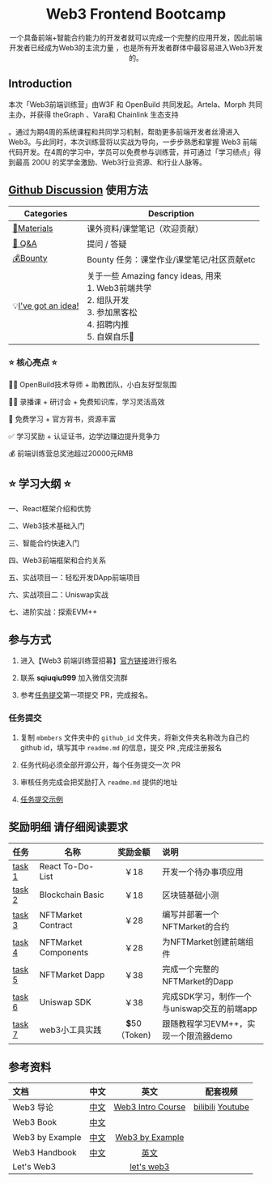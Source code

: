 <div align="center">
    <h1>Web3 Frontend Bootcamp</h1>
    <p>一个具备前端+智能合约能力的开发者就可以完成一个完整的应用开发，因此前端开发者已经成为Web3的主流力量 ，也是所有开发者群体中最容易进入Web3开发的。</p>
</div>

## Introduction

本次「Web3前端训练营」由W3F 和 OpenBuild 共同发起。Artela、Morph 共同主办，并获得 theGraph 、Vara和 Chainlink 生态支持

。通过为期4周的系统课程和共同学习机制，帮助更多前端开发者丝滑进入Web3。与此同时，本次训练营将以实战为导向，一步步熟悉和掌握 Web3 前端代码开发。在4周的学习中，学员可以免费参与训练营，并可通过「学习绩点」得到最高 200U 的奖学金激励、Web3行业资源、和行业人脉等。

## [Github Discussion](https://github.com/openbuildxyz/Web3-Frontend-Bootcamp/discussions) 使用方法

| Categories         | Description                                                  |
| ------------------ | ------------------------------------------------------------ |
| [🍕Materials](https://github.com/openbuildxyz/Web3-Frontend-Bootcamp/discussions/categories/materials)         | 课外资料/课堂笔记（欢迎贡献）  |
| [🙏 Q&A](https://github.com/openbuildxyz/Web3-Frontend-Bootcamp/discussions/categories/q-a)              | 提问 / 答疑   |
| [💰Bounty](https://github.com/openbuildxyz/Web3-Frontend-Bootcamp/discussions/categories/bounty)   | Bounty 任务：课堂作业/课堂笔记/社区贡献etc|
| 💡[I've got an idea!](https://github.com/openbuildxyz/Web3-Frontend-Bootcamp/discussions/categories/i-ve-got-an-idea)   | 关于一些 Amazing fancy ideas, 用来<br />1. Web3前端共学 <br />2. 组队开发<br />3. 参加黑客松<br />4. 招聘内推<br />5. 自娱自乐🎣<br /> |


### ⭐ 核心亮点 ⭐

🧙‍♂️ OpenBuild技术导师 + 助教团队，小白友好型氛围

👩‍🏫 录播课 + 研讨会 + 免费知识库，学习灵活高效

🙌 免费学习 + 官方背书，资源丰富

✅ 学习奖励 + 认证证书，边学边赚边提升竞争力

💰 前端训练营总奖池超过20000元RMB

## ⭐ 学习大纲 ⭐

一、React框架介绍和优势

二、Web3技术基础入门

三、智能合约快速入门

四、Web3前端框架和合约关系

五、实战项目一：轻松开发DApp前端项目

六、实战项目二：Uniswap实战

七、进阶实战：探索EVM++




## 参与方式

1. 进入【Web3 前端训练营招募】[官方链接](https://openbuild.xyz/learn/challenges/2036589711)进行报名

2. 联系 **sqiuqiu999** 加入微信交流群

3. 参考[任务提交](#任务提交)第一项提交 PR，完成报名。

### 任务提交

1. 复制 `mbmbers` 文件夹中的 `github_id` 文件夹，将新文件夹名称改为自己的github id，填写其中 `readme.md` 的信息，提交 PR ,完成注册报名

2. 任务代码必须全部开源公开，每个任务提交一次 PR

3. 审核任务完成会把奖励打入 `readme.md` 提供的地址

4. [任务提交示例](members/Beavnvvv)

## 奖励明细 请仔细阅读要求

| 任务                                         | 名称         | 奖励金额      | 说明                     |
|:-------------------------------------------|------------|:----------:|:-----------------------|
| [task 1](task/01_React_To-Do-List.md)            | React To-Do-List |    ￥18     | 开发一个待办事项应用            |
| [task 2](task/02_Blockchain_Basic.md)            | Blockchain Basic |    ￥18     | 区块链基础小测 |
| [task 3](task/03_NFTMarket_Contract.md)              | NFTMarket Contract |    ￥28     | 编写并部署一个NFTMarket的合约      |
| [task 4](task/04_NFTMarket_Component.md)             | NFTMarket Components |    ￥28     | 为NFTMarket创建前端组件         |
| [task 5](task/05_NFTMarket_Dapp.md)             | NFTMarket Dapp |    ￥38     | 完成一个完整的NFTMarket的Dapp         |
| [task 6](task/06_Uniswap_SDK.md)          | Uniswap SDK |    ￥38     | 完成SDK学习，制作一个与uniswap交互的前端app    |
| [task 7](task/06.SDK_PTB_NAVI.md)          | web3小工具实践 |  💲50（Token) | 跟随教程学习EVM++，实现一个限流器demo   |

## 参考资料

| 文档                  | 中文                                   |                          英文                          |                           配套视频                            |
|:--------------------|--------------------------------------|:----------------------------------------------------:|:---------------------------------------------------------:|
| Web3 导论             | [中文](https://intro-zh.web3-book.com/) | [Web3 Intro Course](https://intro.web3-book.com/) |     [bilibili](https://www.bilibili.com/video/BV1RY411v7YU)  [Youtube](https://www.youtube.com/watch?v=lZHjmo2ngu0)                          |
| Web3 Book            | [中文](https://web3-book.com)           |                                                      |  |
| Web3 by Example | [中文](https://examples.web3-book.com/) |   [Web3 by Example](https://examples.web3.io/)    |                                                       |
| Web3 Handbook           |    [中文](https://web3-handbook.com/cn/)      |           [英文](https://web3-handbook.com/)            |                                                   |
| Let's Web3      |                            |                    [let's web3](https://letsweb3.com/)                    |                                                     |

